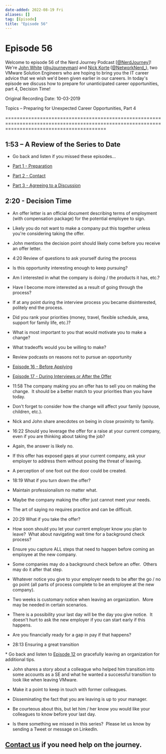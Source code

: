 ```yaml
---
date-added: 2022-08-19 Fri
aliases: []
tag: [Episode]
title: "Episode 56"
---
```


# Episode 56

Welcome to episode 56 of the Nerd Journey Podcast [[@NerdJourney](https://twitter.com/NerdJourney/)]! We're [John White](https://www.linkedin.com/in/vJourneyman/) ([@vJourneyman](https://twitter.com/vJourneyman)) and [Nick Korte](https://www.linkedin.com/in/nickkortenetworknerd/) ([@NetworkNerd_](https://twitter.com/NetworkNerd_/)), two VMware Solution Engineers who are hoping to bring you the IT career advice that we wish we'd been given earlier in our careers. In today's episode we discuss how to prepare for unanticipated career opportunities, part 4, Decision Time! 

Original Recording Date: 10-03-2019 

Topics – Preparing for Unexpected Career Opportunities, Part 4 

=============================================================================================================================================== 

## 1:53 – A Review of the Series to Date 

* Go back and listen if you missed these episodes... 

* [Part 1 - Preparation](http://nerd-journey.com/preparing-for-unexpected-opportunities-part-1/) 

* [Part 2 - Contact](http://nerd-journey.com/preparing-for-unexpected-opportunities-part-2/) 

* [Part 3 - Agreeing to a Discussion](http://nerd-journey.com/preparing-for-unexpected-opportunities-part-3-agreeing-to-discuss-opportunities/) 

## 2:20 - Decision Time 

* An offer letter is an official document describing terms of employment (with compensation package) for the potential employee to sign. 

* Likely you do not want to make a company put this together unless you're considering taking the offer. 

* John mentions the decision point should likely come before you receive an offer letter. 

* 4:20 Review of questions to ask yourself during the process  

* Is this opportunity interesting enough to keep pursuing? 

* Am I interested in what the company is doing / the products it has, etc.? 

* Have I become more interested as a result of going through the process? 

* If at any point during the interview process you became disinterested, politely end the process. 

* Did you rank your priorities (money, travel, flexible schedule, area, support for family life, etc.)?   

* What is most important to you that would motivate you to make a change?   

* What tradeoffs would you be willing to make? 

* Review podcasts on reasons not to pursue an opportunity 

* [Episode 16 - Before Applying](http://nerd-journey.com/nerd-journey-016-reasons-not-to-pursue-a-career-opportunity-1-before-applying/) 

* [Episode 17 - During Interviews or After the Offer](http://nerd-journey.com/nerd-journey-017-reasons-not-to-pursue-a-career-opportunity-part-2-2-during-interviews-and-after-the-offer/) 

* 11:58 The company making you an offer has to sell you on making the change.  It should be a better match to your priorities than you have today. 

* Don't forget to consider how the change will affect your family (spouse, children, etc.).   

* Nick and John share anecdotes on being in close proximity to family. 

* 16:22 Should you leverage the offer for a raise at your current company, even if you are thinking about taking the job? 

* Again, the answer is likely no. 

* If this offer has exposed gaps at your current company, ask your employer to address them without posing the threat of leaving. 

* A perception of one foot out the door could be created. 

* 18:19 What if you turn down the offer? 

* Maintain professionalism no matter what. 

* Maybe the company making the offer just cannot meet your needs. 

* The art of saying no requires practice and can be difficult. 

* 20:29 What if you take the offer? 

* How soon should you let your current employer know you plan to leave?  What about navigating wait time for a background check process? 

* Ensure you capture ALL steps that need to happen before coming an employee at the new company.   

* Some companies may do a background check before an offer.  Others may do it after that step. 

* Whatever notice you give to your employer needs to be after the go / no go point (all parts of process complete to be an employee at the new company). 

* Two weeks is customary notice when leaving an organization.  More may be needed in certain scenarios. 

* There is a possibility your last day will be the day you give notice.  It doesn't hurt to ask the new employer if you can start early if this happens. 

* Are you financially ready for a gap in pay if that happens? 

* 28:13 Ensuring a great transition 

* Go back and listen to [Episode 12](http://nerd-journey.com/nerd-journey-012-effective-1-on-1-meetings-with-your-manager-and-gracefully-leaving-an-organziation/) on gracefully leaving an organization for additional tips. 

* John shares a story about a colleague who helped him transition into some accounts as a SE and what he wanted a successful transition to look like when leaving VMware. 

* Make it a point to keep in touch with former colleagues. 

* Disseminating the fact that you are leaving is up to your manager.   

* Be courteous about this, but let him / her know you would like your colleagues to know before your last day. 

* Is there something we missed in this series?  Please let us know by sending a Tweet or message on LinkedIn. 

## [Contact us](https://twitter.com/NerdJourney) if you need help on the journey.
